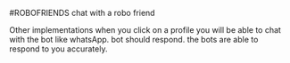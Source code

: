 #ROBOFRIENDS
chat with a robo friend 


Other implementations
when you click on a profile you will be able to chat with the bot like whatsApp.
bot should respond.
the bots are able to respond to you accurately.

